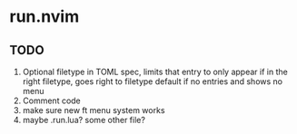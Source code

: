 # run.nvim

## TODO

1. Optional filetype in TOML spec, limits that entry to only appear if in the right filetype, goes right to filetype default if no entries and shows no menu
2. Comment code
3. make sure new ft menu system works
4. maybe .run.lua? some other file?